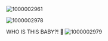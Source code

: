 ![1000002961](https://github.com/user-attachments/assets/1e4da112-5a94-4622-83f8-72ed1dc5e3aa)

![1000002978](https://github.com/user-attachments/assets/4c3560ed-5030-4f9f-9585-5579ce8c06f6)

WHO IS THIS BABY?! 🥹
![1000002979](https://github.com/user-attachments/assets/bfb8445c-0f92-4620-9a35-4a917f4f8b32)
